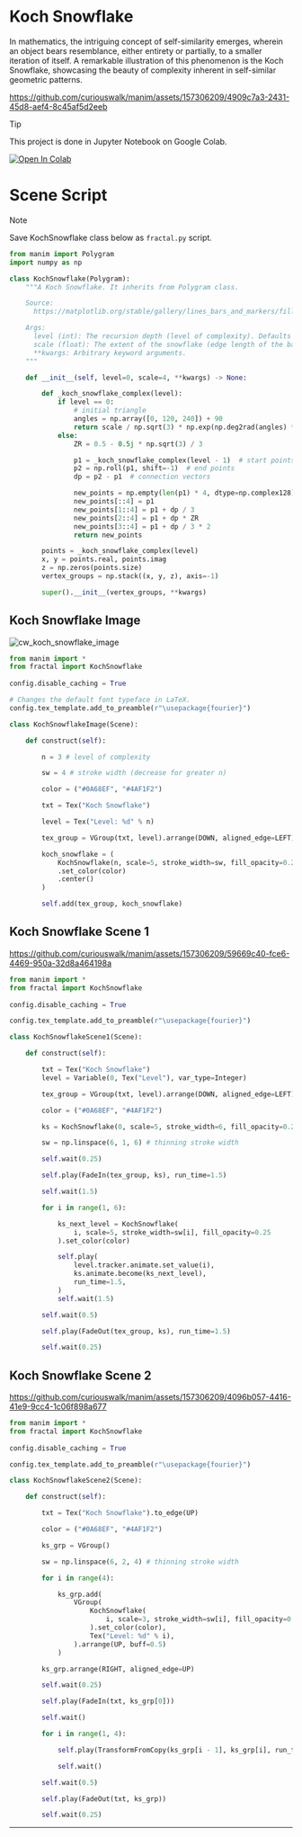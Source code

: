# Koch Snowflake

In mathematics, the intriguing concept of self-similarity emerges, wherein an object bears resemblance, either entirety or partially, to a smaller iteration of itself. A remarkable illustration of this phenomenon is the Koch Snowflake, showcasing the beauty of complexity inherent in self-similar geometric patterns.

https://github.com/curiouswalk/manim/assets/157306209/4909c7a3-2431-45d8-aef4-8c45af5d2eeb

> [!TIP]
> This project is done in Jupyter Notebook on Google Colab.
>
> <a href="https://colab.research.google.com/github/curiouswalk/manim/blob/main/source/koch_snowflake/koch_snowflake.ipynb"><img src="https://colab.research.google.com/assets/colab-badge.svg" alt="Open In Colab"/></a>

# Scene Script 

> [!NOTE]
> Save KochSnowflake class below as `fractal.py` script.

```python
from manim import Polygram
import numpy as np

class KochSnowflake(Polygram):
    """A Koch Snowflake. It inherits from Polygram class.

    Source:
      https://matplotlib.org/stable/gallery/lines_bars_and_markers/fill.html

    Args:
      level (int): The recursion depth (level of complexity). Defaults to 0.
      scale (float): The extent of the snowflake (edge length of the base triangle). Defaults to 4.0.
      **kwargs: Arbitrary keyword arguments.
    """

    def __init__(self, level=0, scale=4, **kwargs) -> None:

        def _koch_snowflake_complex(level):
            if level == 0:
                # initial triangle
                angles = np.array([0, 120, 240]) + 90
                return scale / np.sqrt(3) * np.exp(np.deg2rad(angles) * 1j)
            else:
                ZR = 0.5 - 0.5j * np.sqrt(3) / 3

                p1 = _koch_snowflake_complex(level - 1)  # start points
                p2 = np.roll(p1, shift=-1)  # end points
                dp = p2 - p1  # connection vectors

                new_points = np.empty(len(p1) * 4, dtype=np.complex128)
                new_points[::4] = p1
                new_points[1::4] = p1 + dp / 3
                new_points[2::4] = p1 + dp * ZR
                new_points[3::4] = p1 + dp / 3 * 2
                return new_points

        points = _koch_snowflake_complex(level)
        x, y = points.real, points.imag
        z = np.zeros(points.size)
        vertex_groups = np.stack((x, y, z), axis=-1)

        super().__init__(vertex_groups, **kwargs)

```
## Koch Snowflake Image

![cw_koch_snowflake_image](https://github.com/curiouswalk/manim/assets/157306209/d0f3fee4-8075-4e1a-b902-85c984adb063)

```python
from manim import *
from fractal import KochSnowflake
 
config.disable_caching = True

# Changes the default font typeface in LaTeX.
config.tex_template.add_to_preamble(r"\usepackage{fourier}")

class KochSnowflakeImage(Scene):

    def construct(self):

        n = 3 # level of complexity

        sw = 4 # stroke width (decrease for greater n)

        color = ("#0A68EF", "#4AF1F2")

        txt = Tex("Koch Snowflake")

        level = Tex("Level: %d" % n)

        tex_group = VGroup(txt, level).arrange(DOWN, aligned_edge=LEFT).to_corner(UL)

        koch_snowflake = (
            KochSnowflake(n, scale=5, stroke_width=sw, fill_opacity=0.25)
            .set_color(color)
            .center()
        )

        self.add(tex_group, koch_snowflake)
```
## Koch Snowflake Scene 1

https://github.com/curiouswalk/manim/assets/157306209/59669c40-fce6-4469-950a-32d8a464198a

```python
from manim import *
from fractal import KochSnowflake
 
config.disable_caching = True

config.tex_template.add_to_preamble(r"\usepackage{fourier}")

class KochSnowflakeScene1(Scene):

    def construct(self):

        txt = Tex("Koch Snowflake")
        level = Variable(0, Tex("Level"), var_type=Integer)

        tex_group = VGroup(txt, level).arrange(DOWN, aligned_edge=LEFT).to_corner(UL)

        color = ("#0A68EF", "#4AF1F2")

        ks = KochSnowflake(0, scale=5, stroke_width=6, fill_opacity=0.25).set_color(color)

        sw = np.linspace(6, 1, 6) # thinning stroke width

        self.wait(0.25)

        self.play(FadeIn(tex_group, ks), run_time=1.5)

        self.wait(1.5)

        for i in range(1, 6):

            ks_next_level = KochSnowflake(
                i, scale=5, stroke_width=sw[i], fill_opacity=0.25
            ).set_color(color)

            self.play(
                level.tracker.animate.set_value(i),
                ks.animate.become(ks_next_level),
                run_time=1.5,
            )
            self.wait(1.5)

        self.wait(0.5)

        self.play(FadeOut(tex_group, ks), run_time=1.5)

        self.wait(0.25)

```
## Koch Snowflake Scene 2

https://github.com/curiouswalk/manim/assets/157306209/4096b057-4416-41e9-9cc4-1c06f898a677

```python
from manim import *
from fractal import KochSnowflake
 
config.disable_caching = True

config.tex_template.add_to_preamble(r"\usepackage{fourier}")

class KochSnowflakeScene2(Scene):

    def construct(self):

        txt = Tex("Koch Snowflake").to_edge(UP)

        color = ("#0A68EF", "#4AF1F2")

        ks_grp = VGroup()

        sw = np.linspace(6, 2, 4) # thinning stroke width

        for i in range(4):

            ks_grp.add(
                VGroup(
                    KochSnowflake(
                        i, scale=3, stroke_width=sw[i], fill_opacity=0.25
                    ).set_color(color),
                    Tex("Level: %d" % i),
                ).arrange(UP, buff=0.5)
            )

        ks_grp.arrange(RIGHT, aligned_edge=UP)

        self.wait(0.25)

        self.play(FadeIn(txt, ks_grp[0]))

        self.wait()

        for i in range(1, 4):

            self.play(TransformFromCopy(ks_grp[i - 1], ks_grp[i], run_time=1.5))

            self.wait()

        self.wait(0.5)

        self.play(FadeOut(txt, ks_grp))

        self.wait(0.25)
```
-----


